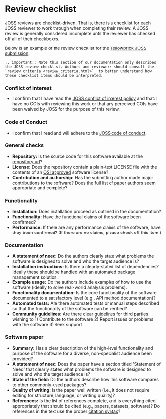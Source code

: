 Review checklist
================

JOSS reviews are checklist-driven. That is, there is a checklist for each JOSS reviewer to work through when completing their review. A JOSS review is generally considered incomplete until the reviewer has checked off all of their checkboxes.

Below is an example of the review checklist for the [Yellowbrick JOSS submission](https://github.com/openjournals/joss-reviews/issues/1075).

```eval_rst
.. important:: Note this section of our documentation only describes the JOSS review checklist. Authors and reviewers should consult the `review criteria <review_criteria.html>`_ to better understand how these checklist items should be interpreted.
```
### Conflict of interest

- I confirm that I have read the [JOSS conflict of interest policy](reviewer_guidelines.html#joss-conflict-of-interest-policy) and that: I have no COIs with reviewing this work or that any perceived COIs have been waived by JOSS for the purpose of this review.

### Code of Conduct

- I confirm that I read and will adhere to the [JOSS code of conduct](https://joss.theoj.org/about#code_of_conduct).

### General checks

- **Repository:** Is the source code for this software available at the <a target="_blank" href="https://github.com/DistrictDataLabs/yellowbrick">repository url</a>?
- **License:** Does the repository contain a plain-text LICENSE file with the contents of an [OSI approved](https://opensource.org/licenses/alphabetical) software license?
- **Contribution and authorship:** Has the submitting author made major contributions to the software? Does the full list of paper authors seem appropriate and complete?

### Functionality

- **Installation:** Does installation proceed as outlined in the documentation?
- **Functionality:** Have the functional claims of the software been confirmed?
- **Performance:** If there are any performance claims of the software, have they been confirmed? (If there are no claims, please check off this item.)

### Documentation

- **A statement of need:** Do the authors clearly state what problems the software is designed to solve and who the target audience is?
- **Installation instructions:** Is there a clearly-stated list of dependencies? Ideally these should be handled with an automated package management solution.
- **Example usage:** Do the authors include examples of how to use the software (ideally to solve real-world analysis problems).
- **Functionality documentation:** Is the core functionality of the software documented to a satisfactory level (e.g., API method documentation)?
- **Automated tests:** Are there automated tests or manual steps described so that the functionality of the software can be verified?
- **Community guidelines:** Are there clear guidelines for third parties wishing to 1) Contribute to the software 2) Report issues or problems with the software 3) Seek support

### Software paper

- **Summary:** Has a clear description of the high-level functionality and purpose of the software for a diverse, non-specialist audience been provided?
- **A statement of need:** Does the paper have a section titled 'Statement of Need' that clearly states what problems the software is designed to solve and who the target audience is?
- **State of the field:** Do the authors describe how this software compares to other commonly-used packages?
- **Quality of writing:** Is the paper well written (i.e., it does not require editing for structure, language, or writing quality)?
- **References:** Is the list of references complete, and is everything cited appropriately that should be cited (e.g., papers, datasets, software)? Do references in the text use the proper [citation syntax]( https://rmarkdown.rstudio.com/authoring_bibliographies_and_citations.html#citation_syntax)?
